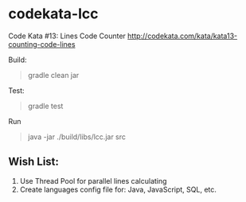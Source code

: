 # codekata-lcc
Code Kata #13: Lines Code Counter
<http://codekata.com/kata/kata13-counting-code-lines>

Build:
> gradle clean jar

Test:
> gradle test

Run
> java -jar ./build/libs/lcc.jar src

## Wish List:
1. Use Thread Pool for parallel lines calculating
2. Create languages config file for: Java, JavaScript, SQL, etc.
